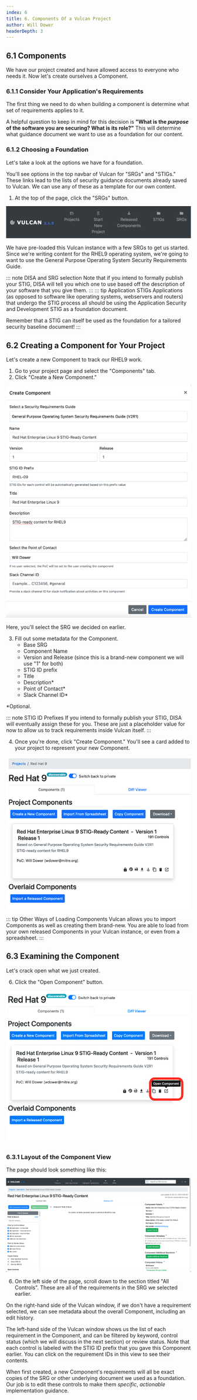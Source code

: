 ```yaml
---
index: 6
title: 6. Components Of a Vulcan Project
author: Will Dower
headerDepth: 3
---
```


## 6.1 Components

We have our project created and have allowed access to everyone who needs it. Now let's create ourselves a Component.

### 6.1.1 Consider Your Application's Requirements

The first thing we need to do when building a component is determine what set of requirements applies to it.

A helpful question to keep in mind for this decision is **"What is the *purpose* of the software you are securing? What is its role?"** This will determine what guidance document we want to use as a foundation for our content.

### 6.1.2 Choosing a Foundation

Let's take a look at the options we have for a foundation.

You'll see options in the top navbar of Vulcan for "SRGs" and "STIGs." These links lead to the lists of security guidance documents already saved to Vulcan. We can use any of these as a template for our own content.

1. At the top of the page, click the "SRGs" button.

![Vulcan Navbar](../../assets/img/Vulcan_Menu.png)

We have pre-loaded this Vulcan instance with a few SRGs to get us started. Since we're writing content for the RHEL9 operating system, we're going to want to use the General Purpose Operating System Security Requirements Guide.

::: note DISA and SRG selection
Note that if you intend to formally publish your STIG, DISA will tell you which one to use based off the description of your software that you give them.
:::
::: tip Application STIGs
Applications (as opposed to software like operating systems, webservers and routers) that undergo the STIG process all should be using the Application Security and Development STIG as a foundation document.

Remember that a STIG can itself be used as the foundation for a tailored security baseline document!
:::

## 6.2 Creating a Component for Your Project

Let's create a new Component to track our RHEL9 work.

1. Go to your project page and select the "Components" tab.
2. Click "Create a New Component."

![Creating The Component](../../assets/img/create_component.png)

Here, you'll select the SRG we decided on earlier.

3. Fill out some metadata for the Component.
    - Base SRG
    - Component Name
    - Version and Release (since this is a brand-new component we will use "1" for both)
    - STIG ID prefix
    - Title
    - Description*
    - Point of Contact*
    - Slack Channel ID*

*Optional.

::: note STIG ID Prefixes
If you intend to formally publish your STIG, DISA will eventually assign these for you. These are just a placeholder value for now to allow us to track requirements inside Vulcan itself.
:::

4. Once you're done, click "Create Component." You'll see a card added to your project to represent your new Component.

![New Component](../../assets/img/created_component.png)

::: tip Other Ways of Loading Components
Vulcan allows you to import Components as well as creating them brand-new. You are able to load from your own released Components in your Vulcan instance, or even from a spreadsheet.
:::

## 6.3 Examining the Component

Let's crack open what we just created.

6. Click the "Open Component" button.

![An Open Component](../../assets/img/open_component.png)

### 6.3.1 Layout of the Component View

The page should look something like this: 

![Inside the Component](../../assets/img/component_view.png)

6. On the left side of the page, scroll down to the section titled "All Controls". These are all of the requirements in the SRG we selected earlier.

On the right-hand side of the Vulcan window, if we don't have a requirement selected, we can see metadata about the overall Component, including an edit history.

The left-hand side of the Vulcan window shows us the list of each requirement in the Component, and can be filtered by keyword, control status (which we will discuss in the next section) or review status. Note that each control is labeled with the STIG ID prefix that you gave this Component earlier. You can click on the requirement IDs in this view to see their contents.

When first created, a new Component's requirements will all be exact copies of the SRG or other underlying document we used as a foundation. Our job is to edit these controls to make them *specific*, *actionable* implementation guidance.